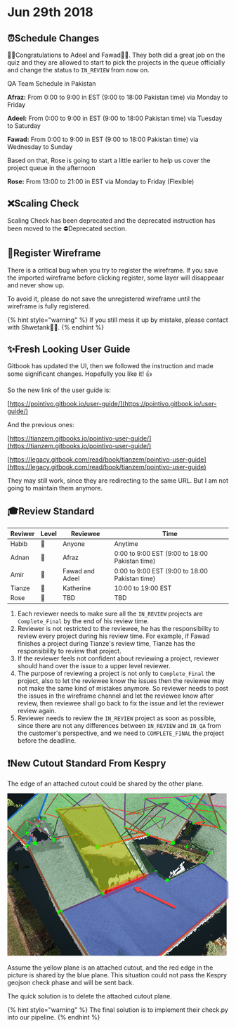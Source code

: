 # Jun 29th 2018

## ⏰Schedule Changes

🎉🎉Congratulations to Adeel and Fawad🎈🎈. They both did a great job on the quiz and they are allowed to start to pick the projects in the queue officially and change the status to `IN_REVIEW` from now on.

QA Team Schedule in Pakistan

**Afraz:** From 0:00 to 9:00 in EST \(9:00 to 18:00 Pakistan time\) via Monday to Friday

**Adeel:** From 0:00 to 9:00 in EST \(9:00 to 18:00 Pakistan time\) via Tuesday to Saturday

**Fawad:** From 0:00 to 9:00 in EST \(9:00 to 18:00 Pakistan time\) via Wednesday to Sunday

Based on that, Rose is going to start a little earlier to help us cover the project queue in the afternoon

**Rose:** From 13:00 to 21:00 in EST via Monday to Friday \(Flexible\)

## ❌Scaling Check

Scaling Check has been deprecated and the deprecated instruction has been moved to the ⛔Deprecated section.

## 🐛Register Wireframe

There is a critical bug when you try to register the wireframe. If you save the imported wireframe before clicking register, some layer will disappeaar and never show up.

To avoid it, please do not save the unregistered wireframe until the wireframe is fully registered.

{% hint style="warning" %}
If you still mess it up by mistake, please contact with Shwetank👨‍💻.
{% endhint %}


## ✨Fresh Looking User Guide

Gitbook has updated the UI, then we followed the instruction and made some significant changes. Hopefully you like it! 👍

So the new link of the user guide is:

[https://pointivo.gitbook.io/user-guide/](https://pointivo.gitbook.io/user-guide/)

And the previous ones:

[https://tianzem.gitbooks.io/pointivo-user-guide/](https://tianzem.gitbooks.io/pointivo-user-guide/) 

[https://legacy.gitbook.com/read/book/tianzem/pointivo-user-guide](https://legacy.gitbook.com/read/book/tianzem/pointivo-user-guide)

They may still work, since they are redirecting to the same URL. But I am not going to maintain them anymore.

## ‍🎓Review Standard

| **Reviwer** | **Level** | **Reviewee** | **Time** |
| --- | --- | --- | --- |
| Habib | 🥇 | Anyone | Anytime |
| Adnan | 🥈 | Afraz | 0:00 to 9:00 EST \(9:00 to 18:00 Pakistan time\) |
| Amir | 🥈 | Fawad and Adeel | 0:00 to 9:00 EST \(9:00 to 18:00 Pakistan time\) |
| Tianze | 🥈 | Katherine | 10:00 to 19:00 EST |
| Rose | 🥉 | TBD | TBD |

1. Each reviewer needs to make sure all the `IN_REVIEW` projects are `Complete_Final` by the end of his review time.
2. Reviewer is not restricted to the reviewee, he has the responsibility to review every project during his review time. For example, if Fawad finishes a project during Tianze's review time, Tianze has the responsibility to review that project.
3. If the reviewer feels not confident about reviewing a project, reviewer should hand over the issue to a upper level reviewer.
4. The purpose of reviewing a project is not only to `Complete_Final` the project, also to let the reviewee know the issues then the reviewee may not make the same kind of mistakes anymore. So reviewer needs to post the issues in the wireframe channel and let the reviewee know after review, then reviewee shall go back to fix the issue and let the reviewer review again.
5. Reviewer needs to review the `IN_REVIEW` project as soon as possible, since there are not any differences between `IN_REVIEW` and `IN_QA` from the customer's perspective, and we need to `COMPLETE_FINAL` the project before the deadline.

## ❗New Cutout Standard From Kespry

The edge of an attached cutout could be shared by the other plane.

![](../.gitbook/assets/shared-edge.jpg)

Assume the yellow plane is an attached cutout, and the red edge in the picture is shared by the blue plane. This situation could not pass the Kespry geojson check phase and will be sent back.

The quick solution is to delete the attached cutout plane.

{% hint style="warning" %}
The final solution is to implement their check.py into our pipeline.
{% endhint %}

